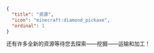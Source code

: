 ```json
{
  "title": "资源",
  "icon": "minecraft:diamond_pickaxe",
  "ordinal": 1
}
```

还有许多全新的资源等待您去探索——挖掘——运输和加工！